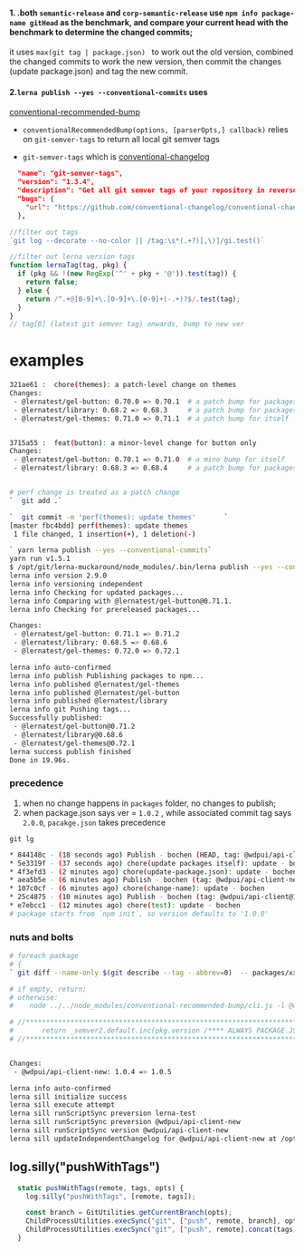 #### 1. .both `semantic-release` and `corp-semantic-release` use `npm info package-name gitHead` as the benchmark, and compare your current head with the benchmark to determine the changed commits;

it uses `max(git tag | package.json) ` to work out the old version, combined the changed commits to work the new version, then commit the changes (update package.json) and tag the new commit. 

#### 2.`lerna publish --yes --conventional-commits` uses 

[conventional-recommended-bump](https://github.com/conventional-changelog/conventional-changelog/tree/master/packages/conventional-recommended-bump)


* `conventionalRecommendedBump(options, [parserOpts,] callback)` relies on `git-semver-tags` to return all local git semver tags

* `git-semver-tags` which is [conventional-changelog](https://github.com/conventional-changelog/conventional-changelog)
```json
  "name": "git-semver-tags",
  "version": "1.3.4",
  "description": "Get all git semver tags of your repository in reverse chronological order",
  "bugs": {
    "url": "https://github.com/conventional-changelog/conventional-changelog/issues"
  },
```


```js
//filter out tags
`git log --decorate --no-color || /tag:\s*(.+?)[,\)]/gi.test()`

//filter out lerna version tags
function lernaTag(tag, pkg) {
  if (pkg && !(new RegExp('^' + pkg + '@')).test(tag)) {
    return false;
  } else {
    return /^.+@[0-9]+\.[0-9]+\.[0-9]+(-.+)?$/.test(tag);
  }
}
// tag[0] (latest git semver tag) onwards, bump to new ver
```

# examples
```sh
321ae61 :  chore(themes): a patch-level change on themes
Changes:
 - @lernatest/gel-button: 0.70.0 => 0.70.1  # a patch bump for packages who depends on it
 - @lernatest/library: 0.68.2 => 0.68.3     # a patch bump for packages who depends on it
 - @lernatest/gel-themes: 0.71.0 => 0.71.1  # a patch bump for itself


3715a55 :  feat(button): a minor-level change for button only
Changes:
 - @lernatest/gel-button: 0.70.1 => 0.71.0  # a mino bump for itself
 - @lernatest/library: 0.68.3 => 0.68.4     # a patch bump for packages who depends on it


# perf change is treated as a patch change
`  git add .`

`  git commit -m 'perf(themes): update themes'       `
[master fbc4bdd] perf(themes): update themes
 1 file changed, 1 insertion(+), 1 deletion(-)

` yarn lerna publish --yes --conventional-commits`
yarn run v1.5.1
$ /opt/git/lerna-muckaround/node_modules/.bin/lerna publish --yes --conventional-commits
lerna info version 2.9.0
lerna info versioning independent
lerna info Checking for updated packages...
lerna info Comparing with @lernatest/gel-button@0.71.1.
lerna info Checking for prereleased packages...

Changes:
 - @lernatest/gel-button: 0.71.1 => 0.71.2
 - @lernatest/library: 0.68.5 => 0.68.6
 - @lernatest/gel-themes: 0.72.0 => 0.72.1

lerna info auto-confirmed
lerna info publish Publishing packages to npm...
lerna info published @lernatest/gel-themes
lerna info published @lernatest/gel-button
lerna info published @lernatest/library
lerna info git Pushing tags...
Successfully published:
 - @lernatest/gel-button@0.71.2
 - @lernatest/library@0.68.6
 - @lernatest/gel-themes@0.72.1
lerna success publish finished
Done in 19.96s.

```

### precedence

1. when no change happens in `packages` folder, no changes to publish;
2. when package.json says ver = `1.0.2` , while associated commit tag says `2.0.0`, `pacakge.json` takes precedence

`git lg`
```sh
* 844148c - (18 seconds ago) Publish - bochen (HEAD, tag: @wdpui/api-client-new@1.0.3, master)
* 5e3319f - (37 seconds ago) chore(update packages itself): update - bochen
* 4f3efd3 - (2 minutes ago) chore(update-package.json): update - bochen
* aea5b5e - (6 minutes ago) Publish - bochen (tag: @wdpui/api-client-new@2.0.0)
* 107c0cf - (6 minutes ago) chore(change-name): update - bochen
* 25c4875 - (10 minutes ago) Publish - bochen (tag: @wdpui/api-client@1.0.1)
* e7ebcc1 - (12 minutes ago) chore(test): update - bochen
# package starts from `npm init`, so version defaults to '1.0.0'
```


### nuts and bolts

```sh
# foreach package
# {
` git diff --name-only $(git describe --tag --abbrev=0)  -- packages/xxx `

# if empty, return;
# otherwise:
#    node ../../node_modules/conventional-recommended-bump/cli.js -l @wdpui/gel-button --commmit-path packages/gel-button -p angular

# //******************************************************************************** */
#       return _semver2.default.inc(pkg.version /**** ALWAYS PACKAGE.JSON VERSION !!! always ****/, recommendedBump);
# //******************************************************************************** */


Changes:
 - @wdpui/api-client-new: 1.0.4 => 1.0.5

lerna info auto-confirmed 
lerna sill initialize success
lerna sill execute attempt
lerna sill runScriptSync preversion lerna-test
lerna sill runScriptSync preversion @wdpui/api-client-new
lerna sill runScriptSync version @wdpui/api-client-new
lerna sill updateIndependentChangelog for @wdpui/api-client-new at /opt/lerna-test/packages/api-client
```


## log.silly("pushWithTags")

```js
  static pushWithTags(remote, tags, opts) {
    log.silly("pushWithTags", [remote, tags]);

    const branch = GitUtilities.getCurrentBranch(opts);
    ChildProcessUtilities.execSync("git", ["push", remote, branch], opts);
    ChildProcessUtilities.execSync("git", ["push", remote].concat(tags), opts);
  }
```